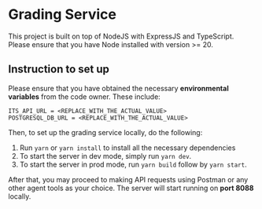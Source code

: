 # Grading Service

This project is built on top of NodeJS with ExpressJS and TypeScript. Please ensure that you have Node installed with version >= 20.

## Instruction to set up

Please ensure that you have obtained the necessary **environmental variables** from the code owner. These include:

```
ITS_API_URL = <REPLACE_WITH_THE_ACTUAL_VALUE>
POSTGRESQL_DB_URL = <REPLACE_WITH_THE_ACTUAL_VALUE>
```

Then, to set up the grading service locally, do the following:

1. Run `yarn` or `yarn install` to install all the necessary dependencies
2. To start the server in dev mode, simply run `yarn dev`.
3. To start the server in prod mode, run `yarn build` follow by `yarn start`.

After that, you may proceed to making API requests using Postman or any other agent tools as your choice. The server will start running on **port 8088** locally.
